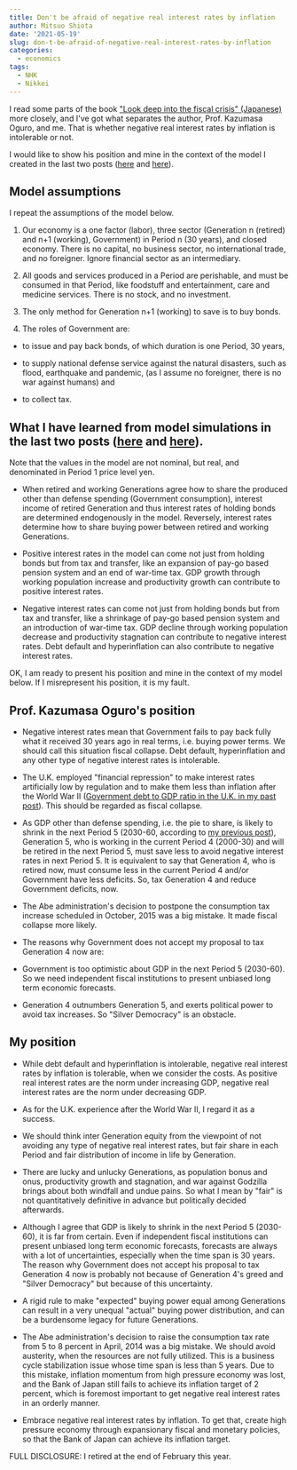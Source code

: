 ```yaml
---
title: Don't be afraid of negative real interest rates by inflation
author: Mitsuo Shiota
date: '2021-05-19'
slug: don-t-be-afraid-of-negative-real-interest-rates-by-inflation
categories:
  - economics
tags:
  - NHK
  - Nikkei
---
```


I read some parts of the book ["Look deep into the fiscal crisis" (Japanese)](https://www.amazon.co.jp/%E8%B2%A1%E6%94%BF%E5%8D%B1%E6%A9%9F%E3%81%AE%E6%B7%B1%E5%B1%A4-%E5%A2%97%E7%A8%8E%E3%83%BB%E5%B9%B4%E9%87%91%E3%83%BB%E8%B5%A4%E5%AD%97%E5%9B%BD%E5%82%B5%E3%82%92%E5%95%8F%E3%81%86-NHK%E5%87%BA%E7%89%88%E6%96%B0%E6%9B%B8-%E5%B0%8F%E9%BB%92-%E4%B8%80%E6%AD%A3/dp/4140884495) more closely, and I've got what separates the author, Prof. Kazumasa Oguro, and me. That is whether negative real interest rates by inflation is intolerable or not.

I would like to show his position and mine in the context of the model I created in the last two posts ([here](https://mitsuoxv.rbind.io/2021/05/06/gov-t-debt-is-savings-of-the-workers-for-retirement/) and [here](https://mitsuoxv.rbind.io/2021/05/13/how-to-finance-war-against-godzilla/)).

## Model assumptions

I repeat the assumptions of the model below.

1. Our economy is a one factor (labor), three sector (Generation n (retired) and n+1 (working), Government) in Period n (30 years), and closed economy. There is no capital, no business sector, no international trade, and no foreigner. Ignore financial sector as an intermediary.

1. All goods and services produced in a Period are perishable, and must be consumed in that Period, like foodstuff and entertainment, care and medicine services. There is no stock, and no investment.

1. The only method for Generation n+1 (working) to save is to buy bonds.

1. The roles of Government are:

- to issue and pay back bonds, of which duration is one Period, 30 years,

- to supply national defense service against the natural disasters, such as flood, earthquake and pandemic, (as I assume no foreigner, there is no war against humans) and

- to collect tax.

## What I have learned from model simulations in the last two posts ([here](https://mitsuoxv.rbind.io/2021/05/06/gov-t-debt-is-savings-of-the-workers-for-retirement/) and [here](https://mitsuoxv.rbind.io/2021/05/13/how-to-finance-war-against-godzilla/)).

Note that the values in the model are not nominal, but real, and denominated in Period 1 price level yen. 

- When retired and working Generations agree how to share the produced other than defense spending (Government consumption), interest income of retired Generation and thus interest rates of holding bonds are determined endogenously in the model. Reversely, interest rates determine how to share buying power between retired and working Generations.

- Positive interest rates in the model can come not just from holding bonds but from tax and transfer, like an expansion of pay-go based pension system and an end of war-time tax. GDP growth through working population increase and productivity growth can contribute to positive interest rates.

- Negative interest rates can come not just from holding bonds but from tax and transfer, like a shrinkage of pay-go based pension system and an introduction of war-time tax. GDP decline through working population decrease and productivity stagnation can contribute to negative interest rates. Debt default and hyperinflation can also contribute to negative interest rates.

OK, I am ready to present his position and mine in the context of my model below. If I misrepresent his position, it is my fault.

## Prof. Kazumasa Oguro's position

- Negative interest rates mean that Government fails to pay back fully what it received 30 years ago in real terms, i.e. buying power terms. We should call this situation fiscal collapse. Debt default, hyperinflation and any other type of negative interest rates is intolerable.

- The U.K. employed "financial repression" to make interest rates artificially low by regulation and to make them less than inflation after the World War II ([Government debt to GDP ratio in the U.K. in my past post](https://mitsuoxv.rbind.io/2020/10/28/my-first-pull-request-imfr/)). This should be regarded as fiscal collapse.

- As GDP other than defense spending, i.e. the pie to share, is likely to shrink in the next Period 5 (2030-60, according to [my previous post](https://mitsuoxv.rbind.io/2021/05/06/gov-t-debt-is-savings-of-the-workers-for-retirement/)), Generation 5, who is working in the current Period 4 (2000-30) and will be retired in the next Period 5, must save less to avoid negative interest rates in next Period 5. It is equivalent to say that Generation 4, who is retired now, must consume less in the current Period 4 and/or Government have less deficits. So, tax Generation 4 and reduce Government deficits, now.

- The Abe administration's decision to postpone the consumption tax increase scheduled in October, 2015 was a big mistake. It made fiscal collapse more likely.

- The reasons why Government does not accept my proposal to tax Generation 4 now are:

 - Government is too optimistic about GDP in the next Period 5 (2030-60). So we need independent fiscal institutions to present unbiased long term economic forecasts.
 
 - Generation 4 outnumbers Generation 5, and exerts political power to avoid tax increases. So "Silver Democracy" is an obstacle.

## My position

- While debt default and hyperinflation is intolerable, negative real interest rates by inflation is tolerable, when we consider the costs. As positive real interest rates are the norm under increasing GDP, negative real interest rates are the norm under decreasing GDP.

- As for the U.K. experience after the World War II, I regard it as a success.

- We should think inter Generation equity from the viewpoint of not avoiding any type of negative real interest rates, but fair share in each Period and fair distribution of income in life by Generation.

- There are lucky and unlucky Generations, as population bonus and onus, productivity growth and stagnation, and war against Godzilla brings about both windfall and undue pains. So what I mean by "fair" is not quantitatively definitive in advance but politically decided afterwards.

- Although I agree that GDP is likely to shrink in the next Period 5 (2030-60), it is far from certain. Even if independent fiscal institutions can present unbiased long term economic forecasts, forecasts are always with a lot of uncertainties, especially when the time span is 30 years. The reason why Government does not accept his proposal to tax Generation 4 now is probably not because of Generation 4's greed and "Silver Democracy" but because of this uncertainty.

- A rigid rule to make "expected" buying power equal among Generations can result in a very unequal "actual" buying power distribution, and can be a burdensome legacy for future Generations.

- The Abe administration's decision to raise the consumption tax rate from 5 to 8 percent in April, 2014 was a big mistake. We should avoid austerity, when the resources are not fully utilized. This is a business cycle stabilization issue whose time span is less than 5 years. Due to this mistake, inflation momentum from high pressure economy was lost, and the Bank of Japan still fails to achieve its inflation target of 2 percent, which is foremost important to get negative real interest rates in an orderly manner.

- Embrace negative real interest rates by inflation. To get that, create high pressure economy through expansionary fiscal and monetary policies, so that the Bank of Japan can achieve its inflation target.

FULL DISCLOSURE: I retired at the end of February this year.
